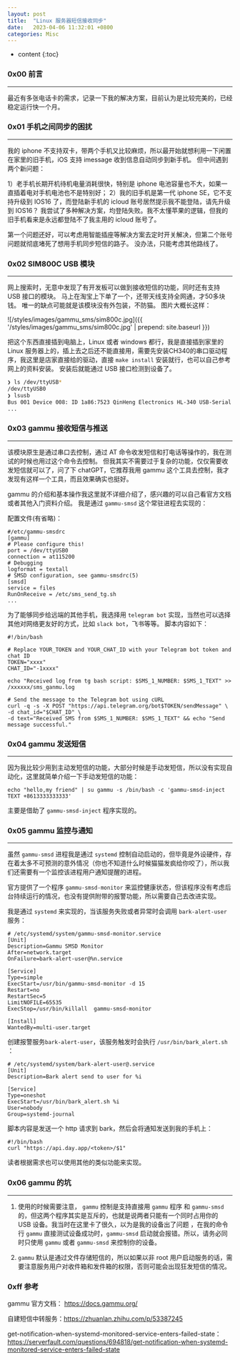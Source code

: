 ```yaml
---
layout: post
title:  "Linux 服务器短信接收同步"
date:   2023-04-06 11:32:01 +0800
categories: Misc
---
```


* content
{:toc}



### 0x00 前言
--------------------

最近有多张电话卡的需求，记录一下我的解决方案，目前认为是比较完美的，已经稳定运行快一个月。


### 0x01 手机之间同步的困扰
--------------------

我的 iphone 不支持双卡，带两个手机又比较麻烦，所以最开始就想利用一下闲置在家里的旧手机，iOS 支持 imessage 收到信息自动同步到新手机。 但中间遇到两个新问题： 

1）老手机长期开机待机电量消耗很快，特别是 iphone 电池容量也不大，如果一直插着电对手机电池也不是特别好；
2）我的旧手机是第一代 iphone SE，它不支持升级到 IOS16 了，而登陆新手机的 icloud 账号居然提示我不能登陆，请先升级到 IOS16？ 我尝试了多种解决方案，均登陆失败。我不太懂苹果的逻辑，但我的旧手机看来是永远都登陆不了我主用的 icloud 账号了。

第一个问题还好，可以考虑用智能插座等解决方案去定时开关解决，但第二个账号问题就彻底堵死了想用手机同步短信的路子。 没办法，只能考虑其他路线了。


### 0x02 SIM800C USB 模块
----------

网上搜索时，无意中发现了有开发板可以做到接收短信的功能，同时还有支持 USB 接口的模块。 马上在淘宝上下单了一个，还带天线支持全网通，才50多块钱。 唯一的缺点可能就是该模块没有外包装，不防猫。
图片大概长这样：

![/styles/images/gammu_sms/sim800c.jpg]({{ '/styles/images/gammu_sms/sim800c.jpg' | prepend: site.baseurl }})

把这个东西直接插到电脑上，Linux 或者 windows 都行，我是直接插到家里的 Linux 服务器上的，插上去之后还不能直接用，需要先安装CH340的串口驱动程序，我这里是店家直接给的驱动，直接 `make install` 安装就行，也可以自己参考网上的资料安装。 安装后就能通过 USB 接口检测到设备了。


```bash
❯ ls /dev/ttyUSB*
/dev/ttyUSB0
❯ lsusb
Bus 001 Device 008: ID 1a86:7523 QinHeng Electronics HL-340 USB-Serial adapter
...
```



### 0x03 gammu 接收短信与推送
----------------------------
该模块原生是通过串口去控制，通过 AT 命令收发短信和打电话等操作的，我在测试的时候也用过这个命令去控制。 但我其实不需要过于复杂的功能，仅仅需要收发短信就可以了，问了下 chatGPT，它推荐我用 gammu 这个工具去控制，我才发现有这样一个工具，而且效果确实也挺好。 

gammu 的介绍和基本操作我这里就不详细介绍了，感兴趣的可以自己看官方文档或者其他入门资料介绍。 我是通过 `gammu-smsd` 这个常驻进程去实现的：


配置文件(有省略)：
```
#/etc/gammu-smsdrc
[gammu]
# Please configure this!
port = /dev/ttyUSB0
connection = at115200
# Debugging
logformat = textall
# SMSD configuration, see gammu-smsdrc(5)
[smsd]
service = files
RunOnReceive = /etc/sms_send_tg.sh
...
```

为了能够同步给远端的其他手机，我选择用 `telegram bot` 实现，当然也可以选择其他对网络更友好的方式，比如 `slack bot`，飞书等等。 脚本内容如下：

```
#!/bin/bash

# Replace YOUR_TOKEN and YOUR_CHAT_ID with your Telegram bot token and chat ID
TOKEN="xxxx"
CHAT_ID="-1xxxx"

echo "Received log from tg bash script: $SMS_1_NUMBER: $SMS_1_TEXT" >> /xxxxxx/sms_ganmu.log

# Send the message to the Telegram bot using cURL
curl -q -s -X POST "https://api.telegram.org/bot$TOKEN/sendMessage" \
-d chat_id="$CHAT_ID" \
-d text="Received SMS from $SMS_1_NUMBER: $SMS_1_TEXT" && echo "Send message successful."
```

### 0x04 gammu 发送短信
-----------------------

因为我比较少用到主动发短信的功能，大部分时候是手动发短信，所以没有实现自动化，这里就简单介绍一下手动发短信的功能：

```
echo "hello,my friend" | su gammu -s /bin/bash -c 'gammu-smsd-inject TEXT +8613333333333'
```
主要是借助了 `gammu-smsd-inject` 程序实现的。


### 0x05 gammu 监控与通知
---------------------------

虽然 `gammu-smsd` 进程我是通过 `systemd` 控制自动启动的，但毕竟是外设硬件，存在着太多不可预测的意外情况（你也不知道什么时候猫猫发疯给你咬了），所以我们还需要有一个监控该进程用户通知提醒的进程。 

官方提供了一个程序 `gammu-smsd-monitor` 来监控健康状态，但该程序没有考虑后台持续运行的情况，也没有提供附带的报警功能，所以需要自己去改进实现。

我是通过 `systemd` 来实现的，当该服务失败或者异常时会调用 `bark-alert-user` 服务：

```
# /etc/systemd/system/gammu-smsd-monitor.service
[Unit]
Description=Gammu SMSD Monitor
After=network.target
OnFailure=bark-alert-user@%n.service

[Service]
Type=simple
ExecStart=/usr/bin/gammu-smsd-monitor -d 15
Restart=no
RestartSec=5
LimitNOFILE=65535
ExecStop=/usr/bin/killall  gammu-smsd-monitor

[Install]
WantedBy=multi-user.target
```


创建报警服务`bark-alert-user`，该服务触发时会执行 `/usr/bin/bark_alert.sh` ：

```
# /etc/systemd/system/bark-alert-user@.service
[Unit]
Description=Bark alert send to user for %i

[Service]
Type=oneshot
ExecStart=/usr/bin/bark_alert.sh %i
User=nobody
Group=systemd-journal
```

脚本内容是发送一个 http 请求到 bark，然后会将通知发送到我的手机上：
```
#!/bin/bash
curl "https://api.day.app/<token>/$1"
```

读者根据需求也可以使用其他的类似功能来实现。


### 0x06 gammu 的坑
-----------------
1. 使用的时候需要注意， `gammu` 控制是支持直接用 `gammu` 程序 和 `gammu-smsd`的，但这两个程序其实是互斥的，也就是说两者只能有一个同时占用你的 USB 设备。我当时在这里卡了很久，以为是我的设备出了问题 ，在我的命令行 `gammu` 直接测试设备成功时，`gammu-smsd` 启动就会报错。所以，请务必同时只使用 `gammu` 或者 `gammu-smsd` 来控制你的设备。

2. `gammu` 默认是通过文件存储短信的，所以如果以非 root 用户启动服务的话，需要注意服务用户对收件箱和发件箱的权限，否则可能会出现狂发短信的情况。


### 0xff 参考

gammu 官方文档： https://docs.gammu.org/  

自建短信中转服务：https://zhuanlan.zhihu.com/p/53387245  

get-notification-when-systemd-monitored-service-enters-failed-state： https://serverfault.com/questions/694818/get-notification-when-systemd-monitored-service-enters-failed-state  









